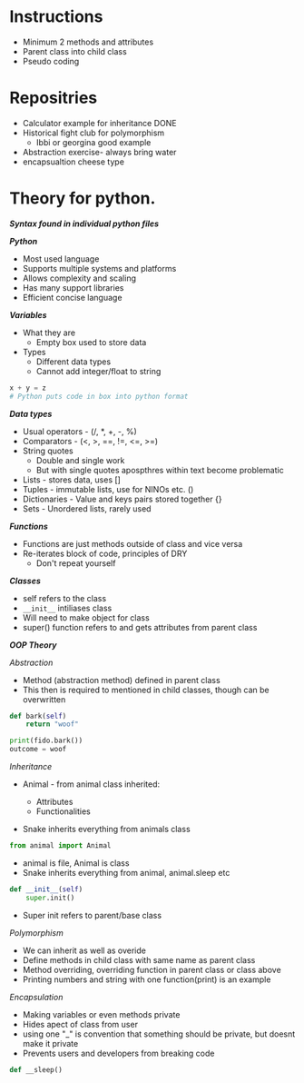 # Instructions
- Minimum 2 methods and attributes
- Parent class into child class
- Pseudo coding

# Repositries
- Calculator example for inheritance DONE
- Historical fight club for polymorphism
    - Ibbi or georgina good example
- Abstraction exercise- always bring water
- encapsualtion cheese type


# Theory for python.
***Syntax found in individual python files***

***Python***
- Most used language
- Supports multiple systems and platforms
- Allows complexity and scaling
- Has many support libraries
- Efficient concise language

***Variables***
- What they are
    - Empty box used to store data
- Types
    - Different data types
    - Cannot add integer/float to string

```python
x + y = z
# Python puts code in box into python format
```

***Data types***
- Usual operators - (/, *, +, -, %)
- Comparators - (<, >, ==, !=, <=, >=)
- String quotes
    - Double and single work
    - But with single quotes apospthres within text become problematic  
 - Lists - stores data, uses []
 - Tuples - immutable lists, use for NINOs etc. ()
 - Dictionaries - Value and keys pairs stored together {}
 - Sets - Unordered lists, rarely used
 
 ***Functions***
 - Functions are just methods outside of class and vice versa
 - Re-iterates block of code, principles of DRY
    - Don't repeat yourself
    
 ***Classes***
 - self refers to the class
 - ```__init__``` intiliases class
 - Will need to make object for class
 - super() function refers to and gets attributes from parent class
 
 ***OOP Theory***
 
*Abstraction*
- Method (abstraction method) defined in parent class
- This then is required to mentioned in child classes, though can be overwritten
```python
def bark(self)
    return "woof"

print(fido.bark())
outcome = woof
```

*Inheritance*
- Animal - from animal class inherited:
    - Attributes
    - Functionalities

- Snake inherits everything from animals class
```python
from animal import Animal
```
- animal is file, Animal is class
- Snake inherits everything from animal, animal.sleep etc

```python
def __init__(self)
    super.init()
```
- Super init refers to parent/base class

*Polymorphism*
- We can inherit as well as overide
- Define methods in child class with same name as parent class
- Method overriding, overriding function in parent class or class above
- Printing numbers and string with one function(print) is an example


*Encapsulation*
- Making variables or even methods private
- Hides apect of class from user
- using one "_" is convention that something should be private, but doesnt make it private
- Prevents users and developers from breaking code
```python
def __sleep()
```
 
 
 
    